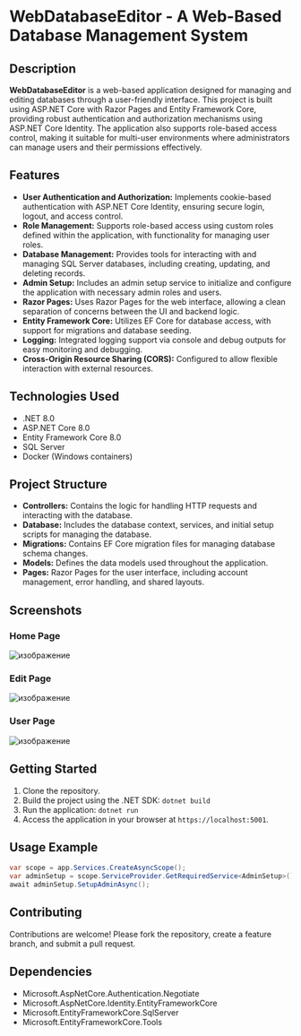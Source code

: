 # WebDatabaseEditor - A Web-Based Database Management System

## Description

**WebDatabaseEditor** is a web-based application designed for managing and editing databases through a user-friendly interface. This project is built using ASP.NET Core with Razor Pages and Entity Framework Core, providing robust authentication and authorization mechanisms using ASP.NET Core Identity. The application also supports role-based access control, making it suitable for multi-user environments where administrators can manage users and their permissions effectively.

## Features
- **User Authentication and Authorization:** Implements cookie-based authentication with ASP.NET Core Identity, ensuring secure login, logout, and access control.
- **Role Management:** Supports role-based access using custom roles defined within the application, with functionality for managing user roles.
- **Database Management:** Provides tools for interacting with and managing SQL Server databases, including creating, updating, and deleting records.
- **Admin Setup:** Includes an admin setup service to initialize and configure the application with necessary admin roles and users.
- **Razor Pages:** Uses Razor Pages for the web interface, allowing a clean separation of concerns between the UI and backend logic.
- **Entity Framework Core:** Utilizes EF Core for database access, with support for migrations and database seeding.
- **Logging:** Integrated logging support via console and debug outputs for easy monitoring and debugging.
- **Cross-Origin Resource Sharing (CORS):** Configured to allow flexible interaction with external resources.

## Technologies Used
- .NET 8.0
- ASP.NET Core 8.0
- Entity Framework Core 8.0
- SQL Server
- Docker (Windows containers)

## Project Structure
- **Controllers:** Contains the logic for handling HTTP requests and interacting with the database.
- **Database:** Includes the database context, services, and initial setup scripts for managing the database.
- **Migrations:** Contains EF Core migration files for managing database schema changes.
- **Models:** Defines the data models used throughout the application.
- **Pages:** Razor Pages for the user interface, including account management, error handling, and shared layouts.

## Screenshots
### Home Page
![изображение](https://github.com/user-attachments/assets/1238b4c0-a36b-47c1-a902-fc6c4161a92f)


### Edit Page
![изображение](https://github.com/user-attachments/assets/0986af1e-8d8b-4b21-a474-5599faa915aa)


### User Page
![изображение](https://github.com/user-attachments/assets/776c929d-30a7-4ba8-99b8-92014dedaf3e)



## Getting Started
1. Clone the repository.
2. Build the project using the .NET SDK: `dotnet build`
3. Run the application: `dotnet run`
4. Access the application in your browser at `https://localhost:5001`.

## Usage Example
```csharp
var scope = app.Services.CreateAsyncScope();
var adminSetup = scope.ServiceProvider.GetRequiredService<AdminSetup>();
await adminSetup.SetupAdminAsync();
```
## Contributing
Contributions are welcome! Please fork the repository, create a feature branch, and submit a pull request.

## Dependencies
- Microsoft.AspNetCore.Authentication.Negotiate
- Microsoft.AspNetCore.Identity.EntityFrameworkCore
- Microsoft.EntityFrameworkCore.SqlServer
- Microsoft.EntityFrameworkCore.Tools
